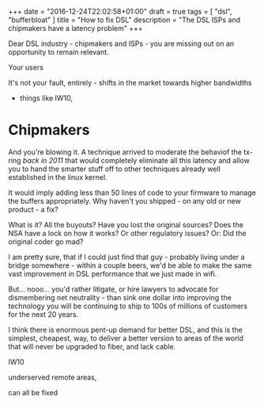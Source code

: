 +++
date = "2016-12-24T22:02:58+01:00"
draft = true
tags = [ "dsl", "bufferbloat" ]
title = "How to fix DSL"
description = "The DSL ISPs and chipmakers have a latency problem"
+++

Dear DSL industry - chipmakers and ISPs - you are missing out on an opportunity
to remain relevant. 

Your users

It's not your fault, entirely - shifts in the market towards higher bandwidths
- things like IW10, 

# Chipmakers

And you're blowing it. A technique arrived to moderate the behaviof the
tx-ring *back in 2011* that would completely eliminate all this latency
and allow you to hand the smarter stuff off to other techniques already
well established in the linux kernel.

It would imply adding less than 50 lines of code to your firmware to
manage the buffers appropriately. Why haven't you shipped - on any old
or new product - a fix?

What is it? All the buyouts? Have you lost the original sources? Does the
NSA have a lock on how it works? Or other regulatory issues? Or: Did 
the original coder go mad?

I am pretty sure, that if I could just find that guy - probably living under
a bridge somewhere - within a couple beers, we'd be able to make the same vast
improvement in DSL performance that we just made in wifi.

But... nooo... you'd rather litigate, or hire lawyers to advocate for
dismembering net neutrality - than sink one dollar into improving the
technology you will be continuing to ship to 100s of millions of customers
for the next 20 years.

I think there is enormous pent-up demand for better DSL, and this is the
simplest, cheapest, way, to deliver a better version to areas of the world
that will never be upgraded to fiber, and lack cable.

IW10

underserved remote areas, 

can all be fixed 


